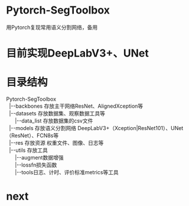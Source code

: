 # Pytorch-SegToolbox
用Pytorch复现常用语义分割网络，备用

# 目前实现DeepLabV3+、UNet

# 目录结构
Pytorch-SegToolbox   
&nbsp;&nbsp;|--backbones 存放主干网络ResNet、AlignedXception等  
&nbsp;&nbsp;|--datasets 存放数据集、观察数据工具等  
&nbsp;&nbsp;&nbsp;&nbsp;&nbsp;&nbsp;|--data_list 存放数据集的csv文件  
&nbsp;&nbsp;|--models 存放语义分割网络 DeepLabV3+（Xception|ResNet101）、UNet（ResNet）、FCN8s等  
&nbsp;&nbsp;|--res 存放资源 权重文件、图像、日志等  
&nbsp;&nbsp;|--utils 存放工具  
&nbsp;&nbsp;&nbsp;&nbsp;&nbsp;&nbsp;|--augment数据增强  
&nbsp;&nbsp;&nbsp;&nbsp;&nbsp;&nbsp;|--lossfn损失函数  
&nbsp;&nbsp;&nbsp;&nbsp;&nbsp;&nbsp;|--tools日志、计时、评价标准metrics等工具  

# next
